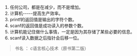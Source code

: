 1. 任何公司，都是在减少，而不是增加。
2. 计算机-----提高生产效率。
3. printf的返回值是输出的字符个数。
4. scanf的返回值是成功读入的参数个数。
5. 计算机能记住做什么事情，一定是因为其存储了某些必要的信息。
6. scanf读入数据之后指针会后移一位。  
> 书名 ： c语言核心技术（原书第二版）

